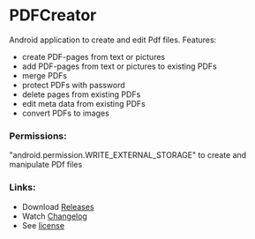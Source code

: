 # PDFCreator
Android application to create and edit Pdf files. Features:

- create PDF-pages from text or pictures
- add PDF-pages from text or pictures to existing PDFs
- merge PDFs
- protect PDFs with password
- delete pages from existing PDFs
- edit meta data from existing PDFs
- convert PDFs to images

### Permissions:
"android.permission.WRITE_EXTERNAL_STORAGE" to create and manipulate PDf files

### Links:
- Download [Releases](https://github.com/scoute-dich/PDFCreator/releases)
- Watch [Changelog](https://github.com/scoute-dich/PDFCreator/blob/master/CHANGELOG.md)
- See [license](https://github.com/scoute-dich/PDFCreator/blob/master/LICENSE.md)
